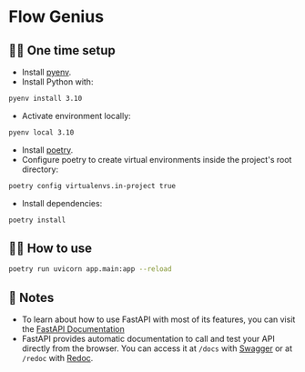 # Flow Genius

## 👷‍♀️ One time setup

- Install [pyenv](https://github.com/pyenv/pyenv).
- Install Python with:

```bash
pyenv install 3.10
```

- Activate environment locally:

```bash
pyenv local 3.10
```

- Install [poetry]().
- Configure poetry to create virtual environments inside the project's root directory:

```bash
poetry config virtualenvs.in-project true
```

- Install dependencies:

```bash
poetry install
```

## 💁‍♀️ How to use

```bash
poetry run uvicorn app.main:app --reload
```

## 📝 Notes

- To learn about how to use FastAPI with most of its features, you can visit the [FastAPI Documentation](https://fastapi.tiangolo.com/tutorial/)
- FastAPI provides automatic documentation to call and test your API directly from the browser. You can access it at `/docs` with [Swagger](https://github.com/swagger-api/swagger-ui) or at `/redoc` with [Redoc](https://github.com/Rebilly/ReDoc).